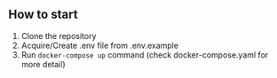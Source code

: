 ## How to start
1. Clone the repository
2. Acquire/Create .env file from .env.example
3. Run `docker-compose up` command (check docker-compose.yaml for more detail)
